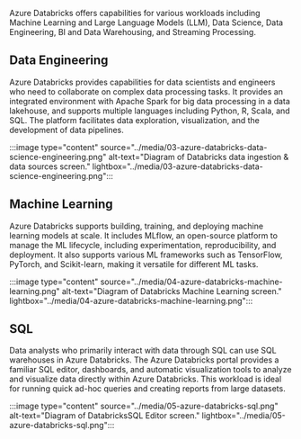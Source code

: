 Azure Databricks offers capabilities for various workloads including Machine Learning and Large Language Models (LLM), Data Science, Data Engineering, BI and Data Warehousing, and Streaming Processing.

## Data Engineering

Azure Databricks provides capabilities for data scientists and engineers who need to collaborate on complex data processing tasks. It provides an integrated environment with Apache Spark for big data processing in a data lakehouse, and supports multiple languages including Python, R, Scala, and SQL. The platform facilitates data exploration, visualization, and the development of data pipelines.

:::image type="content" source="../media/03-azure-databricks-data-science-engineering.png" alt-text="Diagram of Databricks data ingestion & data sources screen." lightbox="../media/03-azure-databricks-data-science-engineering.png":::

## Machine Learning

Azure Databricks supports building, training, and deploying machine learning models at scale. It includes MLflow, an open-source platform to manage the ML lifecycle, including experimentation, reproducibility, and deployment. It also supports various ML frameworks such as TensorFlow, PyTorch, and Scikit-learn, making it versatile for different ML tasks.

:::image type="content" source="../media/04-azure-databricks-machine-learning.png" alt-text="Diagram of Databricks Machine Learning screen." lightbox="../media/04-azure-databricks-machine-learning.png":::

## SQL

Data analysts who primarily interact with data through SQL can use SQL warehouses in Azure Databricks. The Azure Databricks portal provides a familiar SQL editor, dashboards, and automatic visualization tools to analyze and visualize data directly within Azure Databricks. This workload is ideal for running quick ad-hoc queries and creating reports from large datasets.

:::image type="content" source="../media/05-azure-databricks-sql.png" alt-text="Diagram of DatabricksSQL Editor screen." lightbox="../media/05-azure-databricks-sql.png":::
